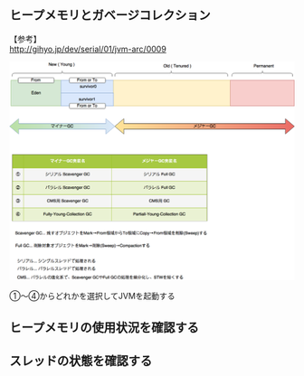 ## ヒープメモリとガベージコレクション  
【参考】  
http://gihyo.jp/dev/serial/01/jvm-arc/0009


![JMV](/picture/JVM.png "JVM")

①〜④からどれかを選択してJVMを起動する
## ヒープメモリの使用状況を確認する  
  
## スレッドの状態を確認する  

